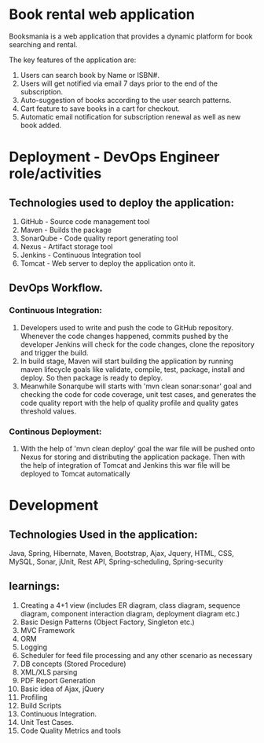 # Book rental web application

Booksmania is a web application that provides a dynamic platform for book searching and rental. 

The key features of the application are:

1. Users can search book by Name or ISBN#.
2. Users will get notified via email 7 days prior to the end of the subscription.
3. Auto-suggestion of books according to the user search patterns.
4. Cart feature to save books in a cart for checkout.
5. Automatic email notification for subscription renewal as well as new book added.

# Deployment - DevOps Engineer role/activities
## Technologies used to deploy the application:

1. GitHub - Source code management tool
2. Maven - Builds the package
3. SonarQube - Code quality report generating tool
4. Nexus - Artifact storage tool
5. Jenkins - Continuous Integration tool
6. Tomcat - Web server to deploy the application onto it.

## DevOps Workflow.
### Continuous Integration:
1. Developers used to write and push the code to GitHub repository. Whenever the code changes happened, commits pushed by the developer Jenkins will check for the code changes, clone the repository and trigger the build. 
2. In build stage, Maven will start building the application by running maven lifecycle goals like validate, compile, test, package, install and deploy. So then package is ready to deploy. 
3. Meanwhile Sonarqube will starts with 'mvn clean sonar:sonar' goal and checking the code for code coverage, unit test cases, and generates the code quality report with the help of quality profile and quality gates threshold values.
### Continous Deployment:
1. With the help of 'mvn clean deploy' goal the war file will be pushed onto Nexus for storing and distributing the application package. Then with the help of integration of Tomcat and Jenkins this war file will be deployed to Tomcat automatically



# Development
## Technologies Used in the application:
Java, Spring, Hibernate, Maven, Bootstrap, Ajax, Jquery, HTML, CSS, MySQL, Sonar, jUnit, Rest API, Spring-scheduling, Spring-security

## learnings:

1. Creating a 4+1 view (includes ER diagram, class diagram, sequence diagram, component interaction diagram, deployment diagram etc.)
2. Basic Design Patterns (Object Factory, Singleton etc.)
3. MVC Framework
4. ORM
5. Logging
6. Scheduler for feed file processing and any other scenario as necessary
7. DB concepts (Stored Procedure)
8. XML/XLS parsing
9. PDF Report Generation
10. Basic idea of Ajax, jQuery
11.	Profiling
12.	Build Scripts
13.	Continuous Integration.
14.	Unit Test Cases.
15.	Code Quality Metrics and tools
